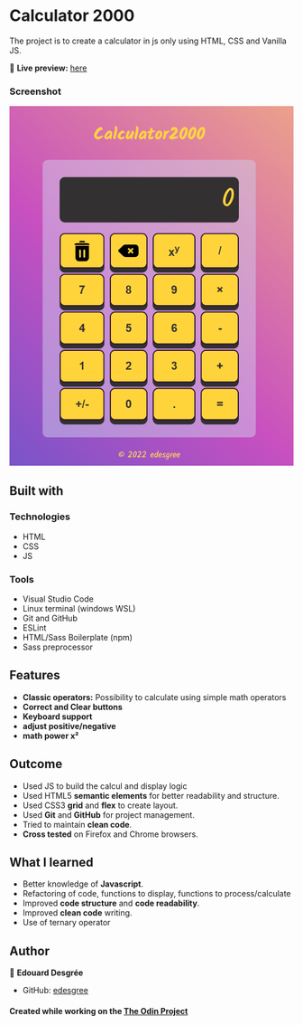 # Calculator 2000

The project is to create a calculator in js only using HTML, CSS and Vanilla JS.

🔗 **Live preview:** [here](https://edesgree.github.io/odin-calculator/public/)

### Screenshot

![screenshot](./screenshot.png)

## Built with

### Technologies

- HTML
- CSS
- JS

### Tools

- Visual Studio Code
- Linux terminal (windows WSL)
- Git and GitHub
- ESLint
- HTML/Sass Boilerplate (npm)
- Sass preprocessor

## Features

- **Classic operators:** Possibility to calculate using simple math operators
- **Correct and Clear buttons**
- **Keyboard support**
- **adjust positive/negative**
- **math power x²**

## Outcome

- Used JS to build the calcul and display logic
- Used HTML5 **semantic elements** for better readability and structure.
- Used CSS3 **grid** and **flex** to create layout.
- Used **Git** and **GitHub** for project management.
- Tried to maintain **clean code**.
- **Cross tested** on Firefox and Chrome browsers.

## What I learned

- Better knowledge of **Javascript**.
- Refactoring of code, functions to display, functions to process/calculate
- Improved **code structure** and **code readability**.
- Improved **clean code** writing.
- Use of ternary operator

## Author

👤 **Edouard Desgrée**

- GitHub: [edesgree](https://github.com/edesgree)

#### Created while working on the [The Odin Project](https://www.theodinproject.com/)
